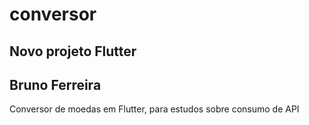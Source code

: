 # conversor

## Novo projeto Flutter

## Bruno Ferreira

Conversor de moedas em Flutter, para estudos sobre consumo de API
